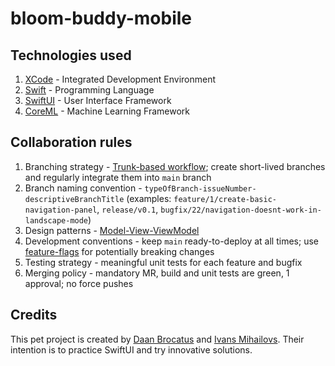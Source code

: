 # bloom-buddy-mobile

## Technologies used
1. [XCode](https://developer.apple.com/xcode/) - Integrated Development Environment
2. [Swift](https://developer.apple.com/swift/) - Programming Language
3. [SwiftUI](https://developer.apple.com/xcode/swiftui/) - User Interface Framework
4. [CoreML](https://developer.apple.com/documentation/coreml) - Machine Learning Framework

## Collaboration rules
1. Branching strategy - [Trunk-based workflow](https://www.atlassian.com/continuous-delivery/continuous-integration/trunk-based-development); create short-lived branches and regularly integrate them into `main` branch
2. Branch naming convention - `typeOfBranch-issueNumber-descriptiveBranchTitle` (examples: `feature/1/create-basic-navigation-panel`, `release/v0.1`, `bugfix/22/navigation-doesnt-work-in-landscape-mode`)
4. Design patterns - [Model-View-ViewModel](https://learn.microsoft.com/en-us/dotnet/architecture/maui/mvvm)
5. Development conventions - keep `main` ready-to-deploy at all times; use [feature-flags](https://martinfowler.com/articles/feature-toggles.html) for potentially breaking changes
6. Testing strategy - meaningful unit tests for each feature and bugfix
7. Merging policy - mandatory MR, build and unit tests are green, 1 approval; no force pushes

## Credits

This pet project is created by [Daan Brocatus](https://github.com/Inn0) and [Ivans Mihailovs](https://github.com/ivansdivans). Their intention is to practice SwiftUI and try innovative solutions. 
